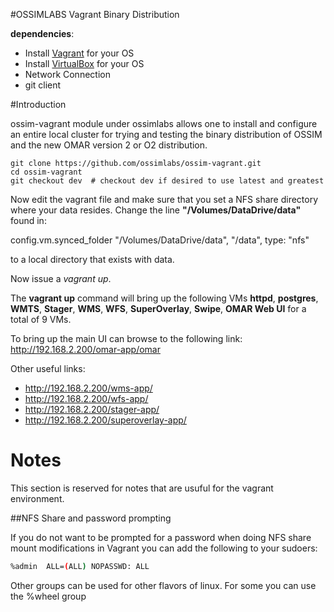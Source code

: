 #OSSIMLABS Vagrant Binary Distribution

**dependencies**:

* Install [Vagrant](https://www.vagrantup.com/downloads.html) for your OS
* Install [VirtualBox](https://www.virtualbox.org/wiki/Downloads) for your OS 
* Network Connection
* git client

#Introduction

ossim-vagrant module under ossimlabs allows one to install and configure an entire local cluster for trying and testing the binary distribution of OSSIM and the new OMAR version 2 or O2 distribution.

```git
git clone https://github.com/ossimlabs/ossim-vagrant.git
cd ossim-vagrant
git checkout dev  # checkout dev if desired to use latest and greatest
```
Now edit the vagrant file and make sure that you set a NFS share directory where your data resides.  Change the line **"/Volumes/DataDrive/data"** found in:

  config.vm.synced_folder "/Volumes/DataDrive/data", "/data", type: "nfs"

to a local directory that exists with data.

Now issue a *vagrant up*.


The **vagrant up** command will bring up the following VMs **httpd**, **postgres**, **WMTS**, **Stager**, **WMS**, **WFS**, **SuperOverlay**, **Swipe**, **OMAR Web UI** for a total of 9 VMs.

To bring up the main UI can browse to the following link: http://192.168.2.200/omar-app/omar


Other useful links:

* http://192.168.2.200/wms-app/
* http://192.168.2.200/wfs-app/
* http://192.168.2.200/stager-app/
* http://192.168.2.200/superoverlay-app/

# Notes

This section is reserved for notes that are usuful for the vagrant environment.

##NFS Share and password prompting

If you do not want to be prompted for a password when doing NFS share mount modifications in Vagrant you can add the following to your sudoers:

```bash
%admin  ALL=(ALL) NOPASSWD: ALL
```

Other groups can be used for other flavors of linux.  For some you can use the %wheel group